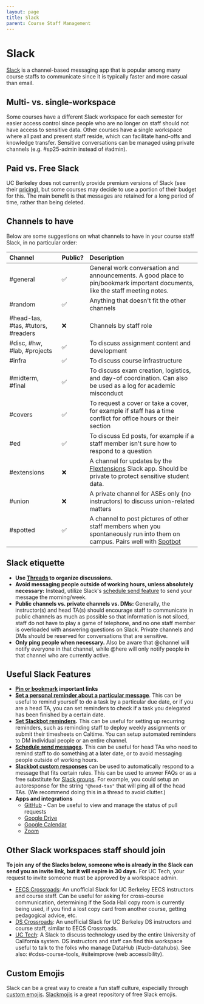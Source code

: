 ```yaml
---
layout: page
title: Slack
parent: Course Staff Management
---
```


# Slack

[Slack](https://slack.com/) is a channel-based messaging app that is popular among many course staffs
to communicate since it is typically faster and more casual than email.

## Multi- vs. single-workspace

Some courses have a different Slack workspace for each semester for easier access control
since people who are no longer on staff should not have access to sensitive data.
Other courses have a single workspace where all past and present staff reside, which can
facilitate hand-offs and knowledge transfer. Sensitive conversations can be managed using
private channels (e.g. #sp25-admin instead of #admin).

## Paid vs. Free Slack

UC Berkeley does not currently provide premium versions of Slack (see their [pricing](https://slack.com/pricing)),
but some courses may decide to use a portion of their budget for this.
The main benefit is that messages are retained for a long period of time, rather than being deleted.

<!-- TODO how to get a paid slack -->

## Channels to have

Below are some suggestions on what channels to have in your course staff Slack, in no particular order:

| Channel | Public? | Description |
| :--- | :--- | :--- |
| #general | ✅ | General work conversation and announcements. A good place to pin/bookmark important documents, like the staff meeting notes. |
| #random | ✅ | Anything that doesn't fit the other channels |
| #head-tas, #tas, #tutors, #readers | ❌ | Channels by staff role |
| #disc, #hw, #lab, #projects | ✅ | To discuss assignment content and development |
| #infra | ✅ | To discuss course infrastructure |
| #midterm, #final | ✅ | To discuss exam creation, logistics, and day-of coordination. Can also be used as a log for academic misconduct |
| #covers | ✅ | To request a cover or take a cover, for example if staff has a time conflict for office hours or their section |
| #ed | ✅ | To discuss Ed posts, for example if a staff member isn't sure how to respond to a question |
| #extensions | ❌ | A channel for updates by the [Flextensions](/course-software/seamless-learning/extensions.md) Slack app. Should be private to protect sensitive student data. |
| #union | ❌ | A private channel for ASEs only (no instructors) to discuss union-related matters |
| #spotted | ✅ | A channel to post pictures of other staff members when you spontaneously run into them on campus. Pairs well with [Spotbot](https://github.com/LarynQi/spot-bot) |

## Slack etiquette

- **Use [Threads](https://slack.com/help/articles/115000769927-Use-threads-to-organize-discussions-) to organize discussions.**
- **Avoid messaging people outside of working hours, unless absolutely necessary:** Instead, utilize Slack's [schedule send feature](#useful-slack-features) to send your message the morning/week.
- **Public channels vs. private channels vs. DMs:** Generally, the instructor(s) and head TA(s) should encourage staff to communicate in public channels as much as possible so that information is not siloed, staff do not have to play a game of telephone, and no one staff member is overloaded with answering questions on Slack. Private channels and DMs should be reserved for conversations that are sensitive.
- **Only ping people when necessary.** Also be aware that @channel will notify everyone in that channel, while @here will only notify people in that channel who are currently active.

## Useful Slack Features

- **[Pin or bookmark](https://slack.com/help/articles/32562841868307-Add-and-manage-tabs-in-channels-and-direct-messages) important links**
- **[Set a personal reminder about a particular message](https://slack.com/help/articles/208423427-Set-a-reminder#h_01J8FMHE6ASNXBQ189T8DMF602)**. This can be useful to remind yourself to do a task by a particular due date, or if you are a head TA, you can set reminders to check if a task you delegated has been finished by a certain date.
- **[Set Slackbot reminders](https://slack.com/resources/using-slack/how-to-use-reminders-in-slack).** This can be useful for setting up recurring reminders, such as reminding staff to deploy weekly assignments or submit their timesheets on Caltime. You can setup automated reminders to DM individual people or an entire channel.
- **[Schedule send messages](https://slack.com/help/articles/201457107-Send-and-read-messages#send-or-schedule-messages).** This can be useful for head TAs who need to remind staff to do something at a later date, or to avoid messaging people outside of working hours.
- **[Slackbot custom responses](https://slack.com/resources/using-slack/a-guide-to-slackbot-custom-responses)** can be used to automatically respond to a message that fits certain rules. This can be used to answer FAQs or as a free substitute for [Slack groups](https://slack.com/help/articles/212906697-Create-a-user-group). For example, you could setup an autoresponse for the string `"@head-tas"` that will ping all of the head TAs. (We recommend doing this in a thread to avoid clutter.)
- **Apps and integrations**
    - [GitHub](https://slack.com/marketplace/A01BP7R4KNY-github) - Can be useful to view and manage the status of pull requests
    - [Google Drive](https://slack.com/marketplace/A6NL8MJ6Q)
    - [Google Calendar](https://slack.com/marketplace/ADZ494LHY)
    - [Zoom](https://slack.com/marketplace/A5GE9BMQC)

## Other Slack workspaces staff should join

**To join any of the Slacks below, someone who is already in the Slack can send you an invite link, but it will expire in 30 days.** For UC Tech, your request to invite someone must be approved by a workspace admin.

- [EECS Crossroads](https://cs-crossroads.slack.com): An unofficial Slack for UC Berkeley EECS instructors and course staff. Can be useful for asking for cross-course communication, determining if the Soda Hall copy room is currently being used, if you find a lost copy card from another course, getting pedagogical advice, etc.
- [DS Crossroads](https://dscrossroads.slack.com): An unofficial Slack for UC Berkeley DS instructors and course staff, similar to EECS Crossroads.
- [UC Tech](https://uctech.slack.com): A Slack to discuss technology used by the entire University of California system. DS instructors and staff can find this workspace useful to talk to the folks who manage DataHub (#ucb-datahubs). See also: #cdss-course-tools, #siteimprove (web accessibility).

## Custom Emojis

Slack can be a great way to create a fun staff culture, especially through [custom emojis](https://slack.com/help/articles/206870177-Add-custom-emoji-and-aliases-to-your-workspace). [Slackmojis](https://slackmojis.com/) is a great repository of free Slack emojis.

<!-- TODO transfer relevant parts of: https://github.com/61c-teach/161c-logistics-guides/blob/main/slack.md -->

<!-- TODO joking things about slack -->
